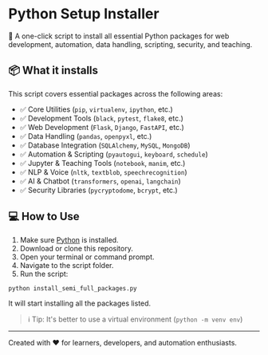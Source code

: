 # Python Setup Installer

🚀 A one-click script to install all essential Python packages for web development, automation, data handling, scripting, security, and teaching.

## 📦 What it installs

This script covers essential packages across the following areas:

- ✅ Core Utilities (`pip`, `virtualenv`, `ipython`, etc.)
- ✅ Development Tools (`black`, `pytest`, `flake8`, etc.)
- ✅ Web Development (`Flask`, `Django`, `FastAPI`, etc.)
- ✅ Data Handling (`pandas`, `openpyxl`, etc.)
- ✅ Database Integration (`SQLAlchemy`, `MySQL`, `MongoDB`)
- ✅ Automation & Scripting (`pyautogui`, `keyboard`, `schedule`)
- ✅ Jupyter & Teaching Tools (`notebook`, `manim`, etc.)
- ✅ NLP & Voice (`nltk`, `textblob`, `speechrecognition`)
- ✅ AI & Chatbot (`transformers`, `openai`, `langchain`)
- ✅ Security Libraries (`pycryptodome`, `bcrypt`, etc.)

## 💻 How to Use

1. Make sure [Python](https://www.python.org/downloads/) is installed.
2. Download or clone this repository.
3. Open your terminal or command prompt.
4. Navigate to the script folder.
5. Run the script:

```bash
python install_semi_full_packages.py
```

It will start installing all the packages listed.

> ℹ️ Tip: It's better to use a virtual environment (`python -m venv env`)

---

Created with ❤️ for learners, developers, and automation enthusiasts.
